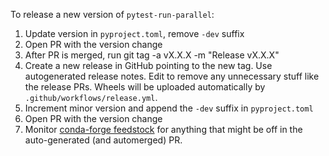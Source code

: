 To release a new version of `pytest-run-parallel`:
1. Update version in `pyproject.toml`, remove `-dev` suffix
2. Open PR with the version change
3. After PR is merged, run git tag -a vX.X.X -m "Release vX.X.X"
4. Create a new release in GitHub pointing to the new tag. Use autogenerated
   release notes. Edit to remove any unnecessary stuff like the release PRs.
   Wheels will be uploaded automatically by `.github/workflows/release.yml`.
5. Increment minor version and append the `-dev` suffix in `pyproject.toml`
6. Open PR with the version change
7. Monitor [conda-forge feedstock](https://github.com/conda-forge/pytest-run-parallel-feedstock)
   for anything that might be off in the auto-generated (and automerged) PR.
